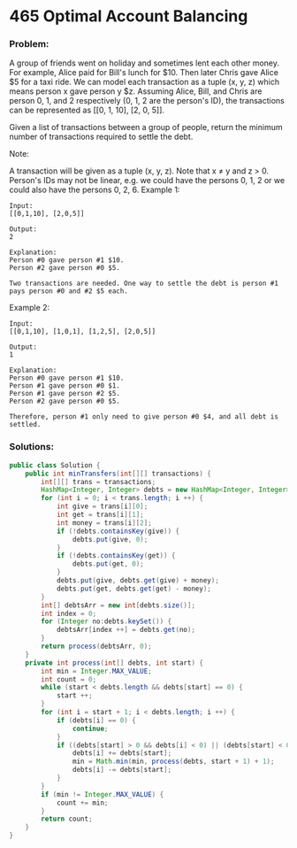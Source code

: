 # 465 Optimal Account Balancing

### Problem:

A group of friends went on holiday and sometimes lent each other money. For example, Alice paid for Bill's lunch for $10. Then later Chris gave Alice $5 for a taxi ride. We can model each transaction as a tuple (x, y, z) which means person x gave person y $z. Assuming Alice, Bill, and Chris are person 0, 1, and 2 respectively (0, 1, 2 are the person's ID), the transactions can be represented as [[0, 1, 10], [2, 0, 5]].

Given a list of transactions between a group of people, return the minimum number of transactions required to settle the debt.

Note:

A transaction will be given as a tuple (x, y, z). Note that x ≠ y and z > 0.
Person's IDs may not be linear, e.g. we could have the persons 0, 1, 2 or we could also have the persons 0, 2, 6.
Example 1:
```
Input:
[[0,1,10], [2,0,5]]

Output:
2

Explanation:
Person #0 gave person #1 $10.
Person #2 gave person #0 $5.

Two transactions are needed. One way to settle the debt is person #1 pays person #0 and #2 $5 each.
```
Example 2:
```
Input:
[[0,1,10], [1,0,1], [1,2,5], [2,0,5]]

Output:
1

Explanation:
Person #0 gave person #1 $10.
Person #1 gave person #0 $1.
Person #1 gave person #2 $5.
Person #2 gave person #0 $5.

Therefore, person #1 only need to give person #0 $4, and all debt is settled.
```

### Solutions:

```java
public class Solution {
    public int minTransfers(int[][] transactions) {
        int[][] trans = transactions;
        HashMap<Integer, Integer> debts = new HashMap<Integer, Integer>();
        for (int i = 0; i < trans.length; i ++) {
            int give = trans[i][0];
            int get = trans[i][1];
            int money = trans[i][2];
            if (!debts.containsKey(give)) {
                debts.put(give, 0);
            }
            if (!debts.containsKey(get)) {
                debts.put(get, 0);
            }
            debts.put(give, debts.get(give) + money);
            debts.put(get, debts.get(get) - money);
        }
        int[] debtsArr = new int[debts.size()];
        int index = 0;
        for (Integer no:debts.keySet()) {
            debtsArr[index ++] = debts.get(no);
        }
        return process(debtsArr, 0);
    }
    private int process(int[] debts, int start) {
        int min = Integer.MAX_VALUE;
        int count = 0;
        while (start < debts.length && debts[start] == 0) {
            start ++;
        }
        for (int i = start + 1; i < debts.length; i ++) {
            if (debts[i] == 0) {
                continue;
            }
            if ((debts[start] > 0 && debts[i] < 0) || (debts[start] < 0 && debts[i] > 0)) {
                debts[i] += debts[start];
                min = Math.min(min, process(debts, start + 1) + 1);
                debts[i] -= debts[start];
            }
        }
        if (min != Integer.MAX_VALUE) {
            count += min;
        }
        return count;
    }
}
```